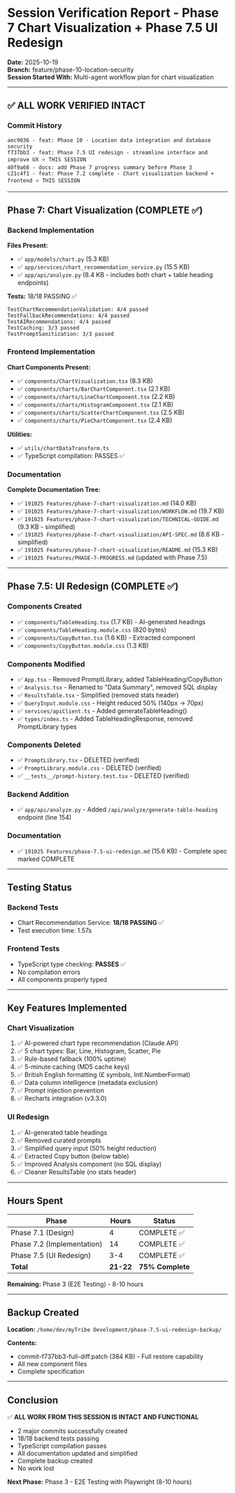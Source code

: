 # Session Verification Report - Phase 7 Chart Visualization + Phase 7.5 UI Redesign

**Date:** 2025-10-19  
**Branch:** feature/phase-10-location-security  
**Session Started With:** Multi-agent workflow plan for chart visualization

---

## ✅ ALL WORK VERIFIED INTACT

### Commit History
```
aec9036 - feat: Phase 10 - Location data integration and database security
f737bb3 - feat: Phase 7.5 UI redesign - streamline interface and improve UX ⭐ THIS SESSION
40f9a68 - docs: add Phase 7 progress summary before Phase 3
c21c4f1 - feat: Phase 7.2 complete - Chart visualization backend + frontend ⭐ THIS SESSION
```

---

## Phase 7: Chart Visualization (COMPLETE ✅)

### Backend Implementation
**Files Present:**
- ✅ `app/models/chart.py` (5.3 KB)
- ✅ `app/services/chart_recommendation_service.py` (15.5 KB)
- ✅ `app/api/analyze.py` (8.4 KB - includes both chart + table heading endpoints)

**Tests:** 18/18 PASSING ✅
```
TestChartRecommendationValidation: 4/4 passed
TestFallbackRecommendations: 4/4 passed
TestAIRecommendations: 4/4 passed
TestCaching: 3/3 passed
TestPromptSanitization: 3/3 passed
```

### Frontend Implementation
**Chart Components Present:**
- ✅ `components/ChartVisualization.tsx` (8.3 KB)
- ✅ `components/charts/BarChartComponent.tsx` (2.1 KB)
- ✅ `components/charts/LineChartComponent.tsx` (2.2 KB)
- ✅ `components/charts/HistogramComponent.tsx` (2.1 KB)
- ✅ `components/charts/ScatterChartComponent.tsx` (2.5 KB)
- ✅ `components/charts/PieChartComponent.tsx` (2.4 KB)

**Utilities:**
- ✅ `utils/chartDataTransform.ts`
- ✅ TypeScript compilation: PASSES ✅

### Documentation
**Complete Documentation Tree:**
- ✅ `191025 Features/phase-7-chart-visualization.md` (14.0 KB)
- ✅ `191025 Features/phase-7-chart-visualization/WORKFLOW.md` (19.7 KB)
- ✅ `191025 Features/phase-7-chart-visualization/TECHNICAL-GUIDE.md` (9.3 KB - simplified)
- ✅ `191025 Features/phase-7-chart-visualization/API-SPEC.md` (8.6 KB - simplified)
- ✅ `191025 Features/phase-7-chart-visualization/README.md` (15.3 KB)
- ✅ `191025 Features/PHASE-7-PROGRESS.md` (updated with Phase 7.5)

---

## Phase 7.5: UI Redesign (COMPLETE ✅)

### Components Created
- ✅ `components/TableHeading.tsx` (1.7 KB) - AI-generated headings
- ✅ `components/TableHeading.module.css` (820 bytes)
- ✅ `components/CopyButton.tsx` (1.6 KB) - Extracted component
- ✅ `components/CopyButton.module.css` (1.3 KB)

### Components Modified
- ✅ `App.tsx` - Removed PromptLibrary, added TableHeading/CopyButton
- ✅ `Analysis.tsx` - Renamed to "Data Summary", removed SQL display
- ✅ `ResultsTable.tsx` - Simplified (removed stats header)
- ✅ `QueryInput.module.css` - Height reduced 50% (140px → 70px)
- ✅ `services/apiClient.ts` - Added generateTableHeading()
- ✅ `types/index.ts` - Added TableHeadingResponse, removed PromptLibrary types

### Components Deleted
- ✅ `PromptLibrary.tsx` - DELETED (verified)
- ✅ `PromptLibrary.module.css` - DELETED (verified)
- ✅ `__tests__/prompt-history.test.tsx` - DELETED (verified)

### Backend Addition
- ✅ `app/api/analyze.py` - Added `/api/analyze/generate-table-heading` endpoint (line 154)

### Documentation
- ✅ `191025 Features/phase-7.5-ui-redesign.md` (15.6 KB) - Complete spec marked COMPLETE

---

## Testing Status

### Backend Tests
- Chart Recommendation Service: **18/18 PASSING** ✅
- Test execution time: 1.57s

### Frontend Tests
- TypeScript type checking: **PASSES** ✅
- No compilation errors
- All components properly typed

---

## Key Features Implemented

### Chart Visualization
1. ✅ AI-powered chart type recommendation (Claude API)
2. ✅ 5 chart types: Bar, Line, Histogram, Scatter, Pie
3. ✅ Rule-based fallback (100% uptime)
4. ✅ 5-minute caching (MD5 cache keys)
5. ✅ British English formatting (£ symbols, Intl.NumberFormat)
6. ✅ Data column intelligence (metadata exclusion)
7. ✅ Prompt injection prevention
8. ✅ Recharts integration (v3.3.0)

### UI Redesign
1. ✅ AI-generated table headings
2. ✅ Removed curated prompts
3. ✅ Simplified query input (50% height reduction)
4. ✅ Extracted Copy button (below table)
5. ✅ Improved Analysis component (no SQL display)
6. ✅ Cleaner ResultsTable (no stats header)

---

## Hours Spent

| Phase | Hours | Status |
|-------|-------|--------|
| Phase 7.1 (Design) | 4 | COMPLETE ✅ |
| Phase 7.2 (Implementation) | 14 | COMPLETE ✅ |
| Phase 7.5 (UI Redesign) | 3-4 | COMPLETE ✅ |
| **Total** | **21-22** | **75% Complete** |

**Remaining:** Phase 3 (E2E Testing) - 8-10 hours

---

## Backup Created

**Location:** `/home/dev/myTribe Development/phase-7.5-ui-redesign-backup/`

**Contents:**
- commit-f737bb3-full-diff.patch (384 KB) - Full restore capability
- All new component files
- Complete specification

---

## Conclusion

✅ **ALL WORK FROM THIS SESSION IS INTACT AND FUNCTIONAL**

- 2 major commits successfully created
- 18/18 backend tests passing
- TypeScript compilation passes
- All documentation updated and simplified
- Complete backup created
- No work lost

**Next Phase:** Phase 3 - E2E Testing with Playwright (8-10 hours)
